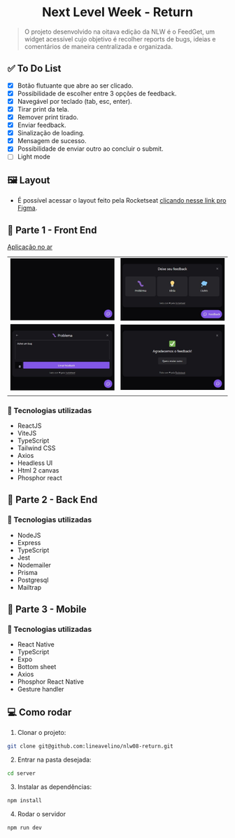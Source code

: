 <h1 align="center">
  <center>Next Level Week - Return</center>
</h1>

> O projeto desenvolvido na oitava edição da NLW é o FeedGet, um widget acessível cujo objetivo é recolher reports de bugs, ideias e comentários de maneira centralizada e organizada.

## ✅ To Do List

- [x] Botão flutuante que abre ao ser clicado.
- [x] Possibilidade de escolher entre 3 opções de feedback.
- [x] Navegável por teclado (tab, esc, enter).
- [x] Tirar print da tela.
- [x] Remover print tirado.
- [x] Enviar feedback.
- [x] Sinalização de loading.
- [x] Mensagem de sucesso.
- [x] Possibilidade de enviar outro ao concluir o submit.
- [ ] Light mode

## 🖼️ Layout

- É possível acessar o layout feito pela Rocketseat [clicando nesse link pro Figma](https://www.figma.com/file/Tx913laHTXrGPiu9yVNy4b/Feedback-Widget-(Community)?node-id=100%3A2114).

## 📌 Parte 1 - Front End
<a href="https://nlw08-return.vercel.app/" target="_blank">Aplicação no ar</a>

|   |    |
| ------------------- | ------------------- |
| <img src=".github/widget.jpg" alt="tela 1">  |  <img src=".github/options.jpg" alt="tela 1"> |
|  <img src=".github/form.jpg" alt="tela 2"> |  <img src=".github/success.jpg" alt="tela 2"> |
|  |  |


### 🚀 Tecnologias utilizadas

- ReactJS
- ViteJS
- TypeScript
- Tailwind CSS
- Axios
- Headless UI
- Html 2 canvas
- Phosphor react

## 📌 Parte 2 - Back End

### 🚀 Tecnologias utilizadas

- NodeJS
- Express
- TypeScript
- Jest
- Nodemailer
- Prisma
- Postgresql
- Mailtrap

## 📌 Parte 3 - Mobile

### 🚀 Tecnologias utilizadas

- React Native
- TypeScript
- Expo
- Bottom sheet
- Axios
- Phosphor React Native
- Gesture handler

## 💻 Como rodar

1. Clonar o projeto: 
```bash
git clone git@github.com:lineavelino/nlw08-return.git
```
2. Entrar na pasta desejada: 
```bash
cd server
```
3. Instalar as dependências: 
```bash
npm install
```
4. Rodar o servidor
```bash
npm run dev
``` 

